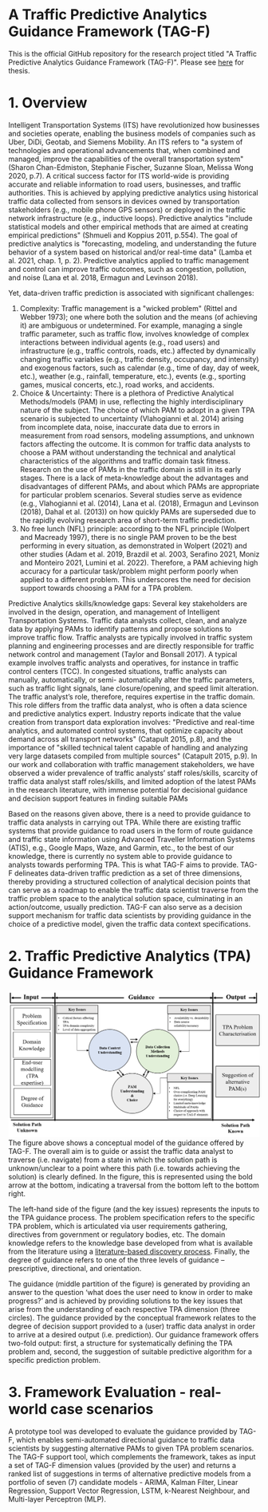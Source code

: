 # A Traffic Predictive Analytics Guidance Framework (TAG-F)
This is the official GitHub repository for the research project titled "A Traffic Predictive Analytics Guidance Framework (TAG-F)". Please see [here](https://www.research.manchester.ac.uk/portal/files/162160655/FULL_TEXT.PDF) for thesis.

# 1. Overview
Intelligent Transportation Systems (ITS) have revolutionized how businesses and societies operate, enabling the business models of companies such as Uber, DiDi, Geotab, and Siemens Mobility. An ITS refers to "a system of technologies and operational advancements that, when combined and managed, improve the capabilities of the overall transportation system" (Sharon Chan-Edmiston, Stephanie Fischer, Suzanne Sloan, Melissa Wong 2020, p.7). A critical success factor for ITS world-wide is providing accurate and reliable information to road users, businesses, and traffic authorities. This is achieved by applying predictive analytics using historical traffic data collected from sensors in devices owned by transportation stakeholders (e.g., mobile phone GPS sensors) or deployed in the traffic network infrastructure (e.g., inductive loops). Predictive analytics "include statistical models and other empirical methods that are aimed at creating empirical predictions" (Shmueli and Koppius 2011, p.554). The goal of predictive analytics is "forecasting, modeling, and understanding the future behavior of a system based on historical and/or real-time data" (Lamba et al. 2021,
chap. 1, p. 2). Predictive analytics applied to traffic management and control can improve traffic outcomes, such as congestion, pollution, and noise (Lana et al. 2018, Ermagun and Levinson 2018).

Yet, data-driven traffic prediction is associated with significant challenges:

1. Complexity: Traffic management is a "wicked problem" (Rittel and Webber 1973); one where both the solution and the means (of achieving it) are ambiguous or undetermined. For example, managing a single traffic parameter, such as traffic flow, involves knowledge of complex interactions between individual agents (e.g., road users) and infrastructure (e.g., traffic controls, roads, etc.) affected by dynamically changing traffic variables (e.g., traffic density, occupancy, and intensity) and exogenous factors, such as calendar (e.g., time of day, day of week, etc.), weather (e.g., rainfall, temperature, etc.), events (e.g., sporting games, musical concerts, etc.), road works, and accidents.
2. Choice & Uncertainty: There is a plethora of Predictive Analytical Methods/models (PAM) in use, reflecting the highly interdisciplinary nature of the subject. The choice of which PAM to adopt in a given TPA scenario is subjected to uncertainty (Vlahogianni et al. 2014) arising from incomplete data, noise, inaccurate data due to errors in measurement from road sensors, modeling assumptions, and unknown factors affecting the outcome. It is common for traffic data analysts to choose a PAM without understanding the technical and analytical characteristics of the algorithms and traffic domain task fitness. Research on the use of PAMs in the traffic domain is still in its early stages. There is a lack of meta-knowledge about the advantages and disadvantages of different PAMs, and about which PAMs are appropriate for particular problem scenarios. Several studies serve as evidence (e.g., Vlahogianni et al. (2014), Lana et al. (2018), Ermagun and Levinson (2018), Dahal et al. (2013)) on how quickly PAMs are superseded due to the rapidly evolving research area of short-term traffic prediction.
3. No free lunch (NFL) principle: according to the NFL principle (Wolpert and Macready 1997), there is no single PAM proven to be the best performing in every situation, as demonstrated in Wolpert (2021) and other studies (Adam et al. 2019, Brazdil et al. 2003, Serafino 2021, Moniz and Monteiro 2021, Lumini et al. 2022). Therefore, a PAM achieving high accuracy for a particular task/problem might perform poorly when applied to a different problem. This underscores the need for decision support towards choosing a PAM for a TPA problem.

Predictive Analytics skills/knowledge gaps: Several key stakeholders are involved in the design, operation, and management of Intelligent Transportation Systems. Traffic data analysts collect, clean, and analyze data by applying PAMs to identify patterns and propose solutions to improve traffic flow. Traffic analysts are typically involved in traffic system planning and engineering processes and are directly responsible for traffic network control and management (Taylor and Bonsall 2017). A typical example involves traffic analysts and operatives, for instance in traffic control centers (TCC). In congested situations, traffic analysts can manually, automatically, or semi-
automatically alter the traffic parameters, such as traffic light signals, lane closure/opening, and speed limit alteration. The traffic analyst’s role, therefore, requires expertise in the traffic domain. This role differs from the traffic data analyst, who is often a data science and predictive analytics expert. Industry reports indicate that the value creation from transport data exploration involves: "Predictive and real-time analytics, and automated control systems, that optimize capacity about
demand across all transport networks" (Catapult 2015, p.8), and the importance of "skilled technical talent capable of handling and analyzing very large datasets compiled from multiple sources" (Catapult 2015, p.9). In our work and collaboration with traffic management stakeholders, we have observed a wider prevalence of traffic analysts’ staff roles/skills, scarcity of traffic data analyst staff roles/skills, and limited adoption of the latest PAMs in the research literature, with immense potential for decisional guidance and decision support features in finding suitable PAMs

Based on the reasons given above, there is a need to provide guidance to traffic data analysts in carrying out TPA. While there are existing traffic systems that provide guidance to road users in the form of route guidance and traffic state information using Advanced Traveller Information Systems (ATIS), e.g., Google Maps, Waze, and Garmin, etc., to the best of our knowledge, there is currently no system able to provide guidance to analysts towards performing TPA. This is what TAG-F aims to provide. TAG-F delineates data-driven traffic prediction as a set of three dimensions, thereby providing a structured collection of analytical decision points that can serve as a roadmap to enable the traffic data scientist traverse from the traffic problem space to the analytical solution space, culminating in an action/outcome, usually prediction. TAG-F can also serve as a decision support mechanism for traffic data scientists by providing guidance in the choice of a predictive model, given the traffic data context specifications. 

# 2. Traffic Predictive Analytics (TPA) Guidance Framework
![alt text](https://github.com/tagfeval/tagf/blob/master/Picture1.png)
The figure above shows a conceptual model of the guidance offered by TAG-F. The overall aim is to guide or assist the traffic data analyst to traverse (i.e. navigate) from a state in which the solution path is unknown/unclear to a point where this path (i.e. towards achieving the solution) is clearly defined. In the figure, this is represented using the bold arrow at the bottom, indicating a traversal from the bottom left to the bottom right. 

The left-hand side of the figure (and the key issues) represents the inputs to the TPA guidance process. The problem specification refers to the specific TPA problem, which is articulated via user requirements gathering, directives from government or regulatory bodies, etc. The domain knowledge refers to the knowledge base developed from what is available from the literature using a [literature-based discovery process](https://onlinelibrary.wiley.com/doi/pdf/10.1002/asi.21236?casa_token=9uXAj6Ul3KEAAAAA:4fiG2zEXeNVuY3ed7gSeAUeJca3tOI6hGFRLZAn3HGDeG4L8Jd94-KekD9T_53VEtM2h_bydO8lphA). Finally, the degree of guidance refers to one of the three levels of guidance – prescriptive, directional, and orientation. 

The guidance (middle partition of the figure) is generated by providing an answer to the question ‘what does the user need to know in order to make progress?’ and is achieved by providing solutions to the key issues that arise from the understanding of each respective TPA dimension (three circles). The guidance provided by the conceptual framework relates to the degree of decision support provided to a (user) traffic data analyst in order to arrive at a desired output (i.e. prediction). Our guidance framework offers two-fold output: first, a structure for systematically defining the TPA problem and, second, the suggestion of suitable predictive algorithm for a specific prediction problem.

# 3. Framework Evaluation - real-world case scenarios
A prototype tool was developed to evaluate the guidance provided by TAG-F, which enables semi-automated directional guidance to traffic data scientists by suggesting alternative PAMs to given TPA problem scenarios. The TAG-F support tool, which complements the framework, takes as input a set of TAG-F dimension values (provided by the user) and returns a ranked list of suggestions in terms of alternative predictive models from a portfolio of seven (7) candidate models - ARIMA, Kalman Filter, Linear Regression, Support Vector Regression, LSTM, k-Nearest Neighbour, and Multi-layer Perceptron (MLP).
